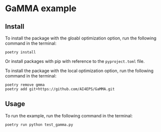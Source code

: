 # GaMMA example

## Install
To install the package with the gloabl optimization option, run the following command in the terminal:
```
poetry install
```
Or install packages with pip with reference to the `pyproject.toml` file.

To install the package with the local optimization option, run the following command in the terminal:
```
poetry remove gmma
poetry add git+https://github.com/AI4EPS/GaMMA.git
```

## Usage
To run the example, run the following command in the terminal:
```
poetry run python test_gamma.py
```